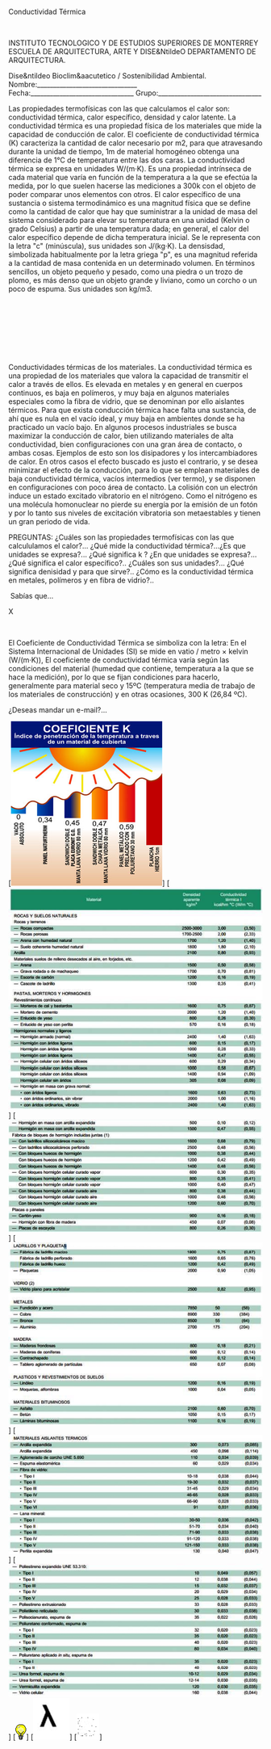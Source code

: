 

Conductividad Térmica




 

INSTITUTO TECNOLOGICO Y DE ESTUDIOS SUPERIORES DE MONTERREY 
ESCUELA DE ARQUITECTURA, ARTE Y DISE&NtildeO 
DEPARTAMENTO DE ARQUITECTURA.

Dise&ntildeo Bioclim&aacutetico / Sostenibilidad Ambiental.
Nombre:_______________________________ 
Fecha:________________________________ 
Grupo:________________________________ 

Las propiedades termofísicas con las que calculamos el calor son: 
 conductividad térmica, calor específico, densidad y calor latente.
 La conductividad térmica es una propiedad física de los materiales que mide la capacidad de conducción de calor. El coeficiente de conductividad térmica (K) caracteriza la cantidad de calor necesario por m2, para que atravesando durante la unidad de tiempo, 1m de material homogéneo obtenga una diferencia de 1°C de temperatura entre las dos caras. La conductividad térmica se expresa en unidades W/(m·K). Es una propiedad intrínseca de cada material que varía en función de la temperatura a la que se efectúa la medida, por lo que suelen hacerse las mediciones a 300k con el objeto de poder comparar unos elementos con otros.
El calor específico de una sustancia o sistema termodinámico es una magnitud física que se define como la cantidad de calor que hay que suministrar a la unidad de masa del sistema considerado para elevar su temperatura en una unidad (Kelvin o grado Celsius) a partir de una temperatura dada; en general, el calor del calor específico depende de dicha temperatura inicial. Se le representa con la letra "c" (minúscula), sus unidades son J/(kg·K). 
La densisdad, simbolizada habitualmente por la letra griega "p", es una magnitud referida a la cantidad de masa contenida en un determinado volumen. En términos sencillos, un objeto pequeño y pesado, como una piedra o un trozo de plomo, es más denso que un objeto grande y liviano, como un corcho o un poco de espuma. Sus unidades son kg/m3.


 
 

  
  

 

 
 
 
 
 

       

Conductividades térmicas de los materiales. 
La conductividad térmica es una propiedad de los materiales que valora la capacidad de transmitir el calor a través de ellos. Es elevada en metales y en general en cuerpos continuos, es baja en polímeros, y muy baja en algunos materiales especiales como la fibra de vidrio, que se denominan por ello aislantes térmicos. Para que exista conducción térmica hace falta una sustancia, de ahí que es nula en el vacío ideal, y muy baja en ambientes donde se ha practicado un vacío bajo.
En algunos procesos industriales se busca maximizar la conducción de calor, bien utilizando materiales de alta conductividad, bien configuraciones con una gran área de contacto, o ambas cosas. Ejemplos de esto son los disipadores y los intercambiadores de calor. En otros casos el efecto buscado es justo el contrario, y se desea minimizar el efecto de la conducción, para lo que se emplean materiales de baja conductividad térmica, vacíos intermedios (ver termo), y se disponen en configuraciones con poco área de contacto.
La colisión con un electrón induce un estado excitado vibratorio en el nitrógeno. Como el nitrógeno es una molécula homonuclear no pierde su energía por la emisión de un fotón y por lo tanto sus niveles de excitación vibratoria son metaestables y tienen un gran periodo de vida.

 
PREGUNTAS: 
¿Cuáles son las propiedades termofísicas con las que calcululamos el calor?... 
¿Qué mide la conductividad térmica?...¿Es que unidades se expresa?... 
¿Qué significa k ? ¿En que unidades se expresa?... 
¿Qué significa el calor específico?.. ¿Cuáles son sus unidades?... 
¿Qué significa denisidad y para que sirve?.. 
¿Cómo es la conductividad térmica en metales, polímeros y en fibra de vidrio?.. 
 
 













 Sabías que...




X




 
 
El Coeficiente de Conductividad Térmica se simboliza con la letra: 
En el Sistema Internacional de Unidades (SI) se mide en vatio / metro × kelvin (W/(m·K)),
El coeficiente de conductividad térmica varía según las condiciones del material (humedad que contiene, temperatura a la que se hace la medición), por lo que se fijan condiciones para hacerlo, generalmente para material seco y 15ºC (temperatura media de trabajo de los materiales de construcción) y en otras ocasiones, 300 K (26,84 ºC). 





 ¿Deseas mandar un e-mail?...



[![](pug_files/content/M4.35/coeficiente.jpg)]
[![](pug_files/content/M4.35/ce.1.jpg)]
[![](pug_files/content/M4.35/c.e.2.jpg)]
[![](pug_files/content/M4.35/c.e.3.jpg)]
[![](pug_files/content/M4.35/c.e..4.jpg)]
[![](pug_files/content/M4.35/c.e..5.jpg)]
[![](pug_files/content/M4.35/sugerencias.gif)]
[![](pug_files/content/M4.35/Fournier.3.jpg)]
[![](pug_files/content/M4.35/email_41.gif)]
